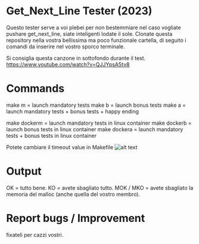 # Get_Next_Line Tester (2023)
Questo tester serve a voi plebei per non bestemmiare nel caso vogliate pushare get_next_line, siate inteligenti lodate il sole.
Clonate questa repository nella vostra bellissima ma poco funzionale cartella, di seguito i comandi da inserire nel vostro sporco terminale.

Si consiglia questa canzone in sottofondo durante il test. https://www.youtube.com/watch?v=QJJYpsA5tv8

# Commands
make m = launch mandatory tests
make b = launch bonus tests
make a = launch mandatory tests + bonus tests + happy ending

make dockerm = launch mandatory tests in linux container
make dockerb = launch bonus tests in linux container
make dockera = launch mandatory tests + bonus tests in linux container

Potete cambiare il timeout value in Makefile
![alt text](https://i.imgur.com/jUimpaC.png)

# Output
OK        = tutto bene.
KO        = avete sbagliato tutto.
MOK / MKO = avete sbagliato la memoria del malloc (anche quella del vostro membro).

# Report bugs / Improvement
fixateli per cazzi vostri.
